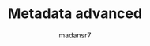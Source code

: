 ---
title: "Metadata advanced"
description: "Metadata advanced"
author: madansr7
ms.author: madansr7
ms.date: 02/19/2019
ms.topic: article
 
---